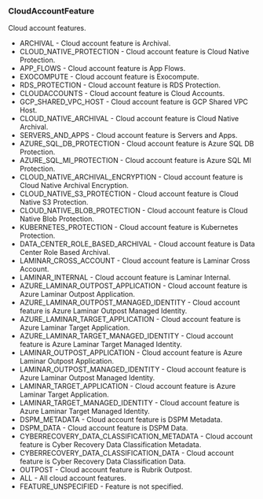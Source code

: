 ### CloudAccountFeature
Cloud account features.

- ARCHIVAL - Cloud account feature is Archival.
- CLOUD_NATIVE_PROTECTION - Cloud account feature is Cloud Native Protection.
- APP_FLOWS - Cloud account feature is App Flows.
- EXOCOMPUTE - Cloud account feature is Exocompute.
- RDS_PROTECTION - Cloud account feature is RDS Protection.
- CLOUDACCOUNTS - Cloud account feature is Cloud Accounts.
- GCP_SHARED_VPC_HOST - Cloud account feature is GCP Shared VPC Host.
- CLOUD_NATIVE_ARCHIVAL - Cloud account feature is Cloud Native Archival.
- SERVERS_AND_APPS - Cloud account feature is Servers and Apps.
- AZURE_SQL_DB_PROTECTION - Cloud account feature is Azure SQL DB Protection.
- AZURE_SQL_MI_PROTECTION - Cloud account feature is Azure SQL MI Protection.
- CLOUD_NATIVE_ARCHIVAL_ENCRYPTION - Cloud account feature is Cloud Native Archival Encryption.
- CLOUD_NATIVE_S3_PROTECTION - Cloud account feature is Cloud Native S3 Protection.
- CLOUD_NATIVE_BLOB_PROTECTION - Cloud account feature is Cloud Native Blob Protection.
- KUBERNETES_PROTECTION - Cloud account feature is Kubernetes Protection.
- DATA_CENTER_ROLE_BASED_ARCHIVAL - Cloud account feature is Data Center Role Based Archival.
- LAMINAR_CROSS_ACCOUNT - Cloud account feature is Laminar Cross Account.
- LAMINAR_INTERNAL - Cloud account feature is Laminar Internal.
- AZURE_LAMINAR_OUTPOST_APPLICATION - Cloud account feature is Azure Laminar Outpost Application.
- AZURE_LAMINAR_OUTPOST_MANAGED_IDENTITY - Cloud account feature is Azure Laminar Outpost Managed Identity.
- AZURE_LAMINAR_TARGET_APPLICATION - Cloud account feature is Azure Laminar Target Application.
- AZURE_LAMINAR_TARGET_MANAGED_IDENTITY - Cloud account feature is Azure Laminar Target Managed Identity.
- LAMINAR_OUTPOST_APPLICATION - Cloud account feature is Azure Laminar Outpost Application.
- LAMINAR_OUTPOST_MANAGED_IDENTITY - Cloud account feature is Azure Laminar Outpost Managed Identity.
- LAMINAR_TARGET_APPLICATION - Cloud account feature is Azure Laminar Target Application.
- LAMINAR_TARGET_MANAGED_IDENTITY - Cloud account feature is Azure Laminar Target Managed Identity.
- DSPM_METADATA - Cloud account feature is DSPM Metadata.
- DSPM_DATA - Cloud account feature is DSPM Data.
- CYBERRECOVERY_DATA_CLASSIFICATION_METADATA - Cloud account feature is Cyber Recovery Data Classification Metadata.
- CYBERRECOVERY_DATA_CLASSIFICATION_DATA - Cloud account feature is Cyber Recovery Data Classification Data.
- OUTPOST - Cloud account feature is Rubrik Outpost.
- ALL - All cloud account features.
- FEATURE_UNSPECIFIED - Feature is not specified.
